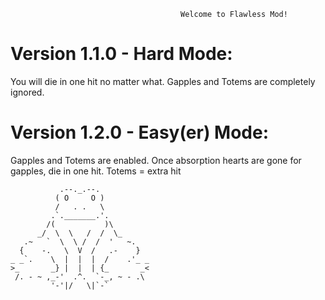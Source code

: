                                           Welcome to Flawless Mod!
# Version 1.1.0 - Hard Mode:
You will die in one hit no matter what. Gapples and Totems are completely ignored.

# Version 1.2.0 - Easy(er) Mode:
Gapples and Totems are enabled. Once absorption hearts are gone for gapples, die in one hit. Totems = extra hit


```
           .--._.--.
          ( O     O )
          /   . .   \
         .`._______.'.
        /(           )\
      _/  \  \   /  /  \_
   .~   `  \  \ /  /  '   ~.
  {    -.   \  V  /   .-    }
_ _`.    \  |  |  |  /    .'_ _
>_       _} |  |  | {_       _<
 /. - ~ ,_-'  .^.  `-_, ~ - .\
         '-'|/   \|`-`
```